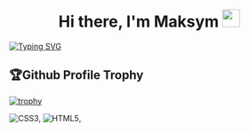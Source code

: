 <h1 align="center">Hi there, I'm Maksym
<img src="https://github.com/blackcater/blackcater/raw/main/images/Hi.gif" height="32"/></h1>


[![Typing SVG](https://readme-typing-svg.demolab.com?font=Fira+Code&weight=500&size=22&duration=3000&pause=5&color=2702F3AE&center=true&multiline=true&width=800&height=60&lines=I+am+studying+for+Fullstack+developer.+;Student+of+GoIT+Academy)](https://git.io/typing-svg)

<div>
<h2 color="red">🏆Github Profile Trophy</h2>

[![trophy](https://github-profile-trophy.vercel.app/?username=MaksymBora&no-bg=true)](https://github.com/ryo-ma/github-profile-trophy)
</div>


![CSS3](https://img.shields.io/badge/css3-%231572B6.svg?style=for-the-badge&logo=css3&logoColor=white), ![HTML5](https://img.shields.io/badge/html5-%23E34F26.svg?style=for-the-badge&logo=html5&logoColor=white), 